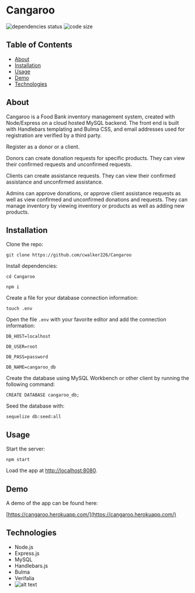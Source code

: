 # Cangaroo
![dependencies status](https://img.shields.io/david/cwalker226/Cangaroo?style=for-the-badge)
![code size](https://img.shields.io/github/languages/code-size/cwalker226/Cangaroo?style=for-the-badge)

## Table of Contents
* [About](#about)
* [Installation](#installation)
* [Usage](#usage)
* [Demo](#demo)
* [Technologies](#technologies)

## About
Cangaroo is a Food Bank inventory management system, created with Node/Express on a cloud hosted MySQL backend. The front end is built with Handlebars templating and Bulma CSS, and email addresses used for registration are verified by a third party.

Register as a donor or a client. 

Donors can create donation requests for specific products. They can view their confirmed requests and unconfirmed requests.

Clients can create assistance requests. They can view their confirmed assistance and unconfirmed assistance.

Admins can approve donations, or approve client assistance requests as well as view confirmed and unconfirmed donations and requests. They can manage inventory by viewing inventory or products as well as adding new products.

## Installation

Clone the repo:

`git clone https://github.com/cwalker226/Cangaroo`

Install dependencies:

`cd Cangaroo`

`npm i`

Create a file for your database connection information:

`touch .env`

Open the file `.env` with your favorite editor and add the connection information:

`DB_HOST=localhost`

`DB_USER=root`

`DB_PASS=password`

`DB_NAME=cangaroo_db`

Create the database using MySQL Workbench or other client by running the following command:

`CREATE DATABASE cangaroo_db;`

Seed the database with:

`sequelize db:seed:all`

## Usage

Start the server:

`npm start`

Load the app at [http://localhost:8080](http://localhost:8080).


## Demo
A demo of the app can be found here:

[https://cangaroo.herokuapp.com/](https://cangaroo.herokuapp.com/)

## Technologies
* Node.js
* Express.js
* MySQL
* Handlebars.js
* Bulma
* Verifalia
* ![alt text](https://i.ytimg.com/vi/KeKoEQ0ZxS0/hqdefault.jpg "Roger")
